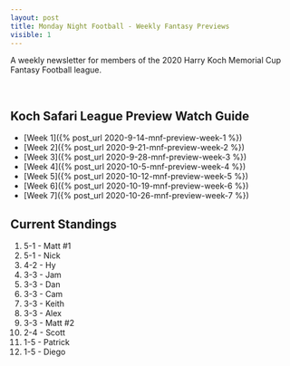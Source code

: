 ```yaml
---
layout: post
title: Monday Night Football - Weekly Fantasy Previews
visible: 1
---
```


A weekly newsletter for members of the 2020 Harry Koch Memorial Cup Fantasy Football league.

<br/>

## Koch Safari League Preview Watch Guide
- [Week 1]({% post_url 2020-9-14-mnf-preview-week-1 %})
- [Week 2]({% post_url 2020-9-21-mnf-preview-week-2 %})
- [Week 3]({% post_url 2020-9-28-mnf-preview-week-3 %})
- [Week 4]({% post_url 2020-10-5-mnf-preview-week-4 %})
- [Week 5]({% post_url 2020-10-12-mnf-preview-week-5 %})
- [Week 6]({% post_url 2020-10-19-mnf-preview-week-6 %})
- [Week 7]({% post_url 2020-10-26-mnf-preview-week-7 %})

## Current Standings
1. 5-1 - Matt #1
2. 5-1 - Nick
3. 4-2 - Hy
4. 3-3 - Jam
5. 3-3 - Dan
6. 3-3 - Cam
7. 3-3 - Keith
8. 3-3 - Alex
9. 3-3 - Matt #2
10. 2-4 - Scott
11. 1-5 - Patrick
12. 1-5 - Diego


